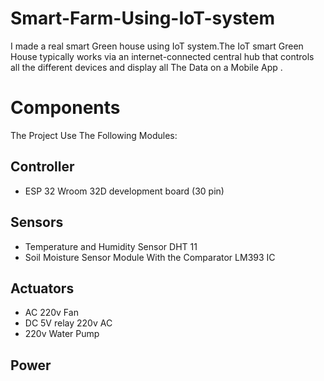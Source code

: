# Smart-Farm-Using-IoT-system
I made a real smart Green house using IoT system.The IoT smart Green House  typically works via an internet-connected central hub that controls all the different devices and display all The Data on a Mobile App  .
# Components
 The Project Use The Following Modules:
## Controller 
- ESP 32 Wroom 32D development board (30 pin)
## Sensors
- Temperature and Humidity Sensor DHT 11
- Soil Moisture Sensor Module With the Comparator LM393 IC
## Actuators
- AC 220v Fan
- DC 5V relay 220v AC
- 220v Water Pump
## Power
